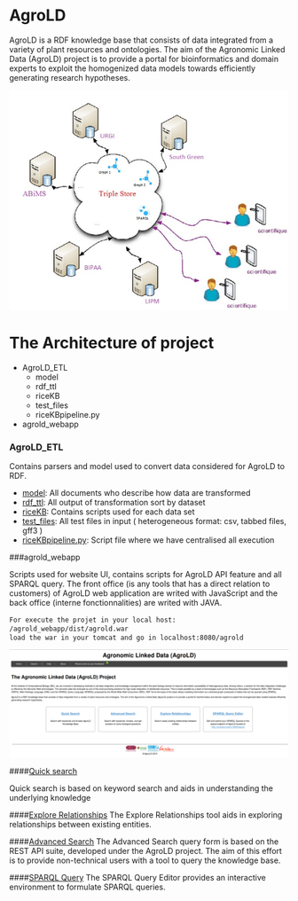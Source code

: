 
# AgroLD

AgroLD is a RDF knowledge base that consists of data integrated from a variety of plant resources and ontologies. The aim of the Agronomic Linked Data (AgroLD) project is to provide a portal for bioinformatics and domain experts to exploit the homogenized data models towards efficiently generating research hypotheses.

![graphique](img/Graphique1v2.png "Agrold_UI")


# The Architecture of project

- AgroLD_ETL
	- model
	- rdf_ttl
	- riceKB
	- test_files
	- riceKBpipeline.py
- agrold_webapp

### AgroLD_ETL

Contains parsers and model used to convert data considered for AgroLD to RDF.

* [model](/AgroLD_ETL/model): All documents who describe how data are transformed
* [rdf_ttl](/AgroLD_ETL/rdf_ttl): All output of transformation sort by dataset
* [riceKB](/AgroLD_ETL/riceKB): Contains scripts used for each data set
* [test_files](/AgroLD_ETL/test_files): All test files in input ( heterogeneous format: csv, tabbed files, gff3 )
* [riceKBpipeline.py](/AgroLD_ETL/riceKBpipeline.py): Script file where we have centralised all execution

###agrold_webapp

Scripts used for website UI, contains scripts for AgroLD API feature and all SPARQL query.
The front office (is any tools that has a direct relation to customers) of AgroLD web application are writed with JavaScript and the back office (interne fonctionnalities) are writed with JAVA.


```
For execute the projet in your local host:
/agrold_webapp/dist/agrold.war
load the war in your tomcat and go in localhost:8080/agrold
```


![graphique](img/Screenshot_webApp.png "Agrold_application")

####[Quick search](http://volvestre.cirad.fr:8080/agrold/quicksearch.jsp)

Quick search is based on keyword search and aids in
understanding the underlying knowledge

####[Explore Relationships]( http://volvestre.cirad.fr:8080/agrold/relfinder.jsp)
The Explore Relationships tool aids in exploring relationships between existing entities.

####[Advanced Search](http://volvestre.cirad.fr:8080/agrold/advancedSearch.jsp)
The Advanced Search query form is based on the REST API suite, developed under the AgroLD project. The aim of this effort is to provide non-technical users with a tool to query the knowledge base.


####[SPARQL Query](http://volvestre.cirad.fr:8080/agrold/sparqleditor.jsp)
The SPARQL Query Editor provides an interactive environment to formulate SPARQL queries.


